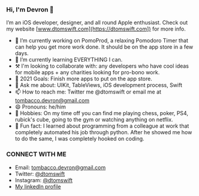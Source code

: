 

### Hi, I'm Devron 👋

I’m an iOS developer, designer, and all round Apple enthusiast. Check out my website [www.dtomswift.com](https://dtomswift.com]) for more info.

- 📱 I’m currently working on PomoProd, a relaxing Pomodoro Timer that can help you get more work done. It should be on the app store in a few days.
- 📘 I’m currently learning EVERYTHING I can.
- ⚒️ I'm looking to collaborate with: any developers who have cool ideas for mobile apps + any charities looking for pro-bono work. 
- 🥅 2021 Goals: Finish more apps to put on the app store.
- 💬 Ask me about: UIKit, TableViews, iOS development process, Swift
- 📫 How to reach me: Twitter me @dtomswift or email me at tombacco.devron@gmail.com 
- 😄 Pronouns: he/him
- 🏈 Hobbies: On my time off you can find me playing chess, poker, PS4, rubick's cube, going to the gym or watching anything on netflix.
- 🐍 Fun fact: I learned about programming from a colleague at work that completely automated his job through python. After he showed me how to do the same, I was completely hooked on coding.


### CONNECT WITH ME 

- Email: tombacco.devron@gmail.com
- Twitter: [@dtomswift](https://twitter.com/dtomswift)
- Instagram: [@dtomswift](https://www.instagram.com/dtomswift/)
- [My linkedIn profile](https://www.linkedin.com/in/devrontombacco/)
